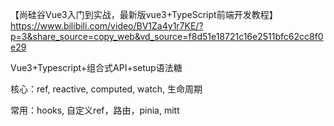 【尚硅谷Vue3入门到实战，最新版vue3+TypeScript前端开发教程】 https://www.bilibili.com/video/BV1Za4y1r7KE/?p=3&share_source=copy_web&vd_source=f8d51e18721c16e2511bfc62cc8f0e29



Vue3+Typescript+组合式API+setup语法糖

核心：ref, reactive, computed, watch, 生命周期

常用：hooks, 自定义ref，路由，pinia, mitt



